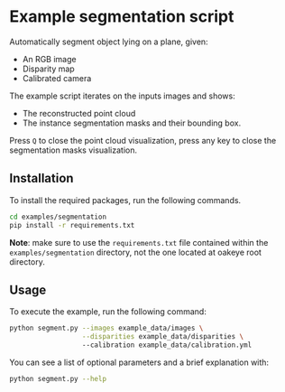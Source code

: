 # Example segmentation script

Automatically segment object lying on a plane, given:
- An RGB image
- Disparity map
- Calibrated camera

The example script iterates on the inputs images and shows:
- The reconstructed point cloud
- The instance segmentation masks and their bounding box.

Press `Q` to close the point cloud visualization, press any key to close the segmentation masks visualization.

## Installation

To install the required packages, run the following commands. 

```bash
cd examples/segmentation
pip install -r requirements.txt
```

**Note**: make sure to use the `requirements.txt` file contained within the `examples/segmentation` directory, not the one located at oakeye root directory.

## Usage

To execute the example, run the following command:

```bash
python segment.py --images example_data/images \
                  --disparities example_data/disparities \ 
                  --calibration example_data/calibration.yml
```

You can see a list of optional parameters and a brief explanation with:

```bash
python segment.py --help
```